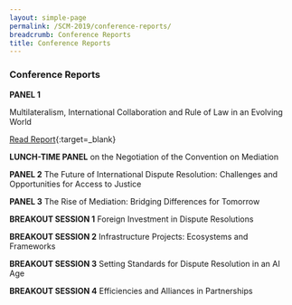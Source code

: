 ```yaml
---
layout: simple-page
permalink: /SCM-2019/conference-reports/
breadcrumb: Conference Reports
title: Conference Reports
---
```


### **Conference Reports**

**PANEL 1**

Multilateralism, International Collaboration and Rule of Law in an Evolving World

[Read Report](../pdf/1-Report-Panel-1.pdf){:target=_blank}

**LUNCH-TIME PANEL**
on the Negotiation of the Convention on Mediation

**PANEL 2**
The Future of International Dispute Resolution: Challenges and Opportunities for Access to Justice

**PANEL 3**
The Rise of Mediation: Bridging Differences for Tomorrow

**BREAKOUT SESSION 1**
Foreign Investment in Dispute Resolutions

**BREAKOUT SESSION 2**
Infrastructure Projects: Ecosystems and Frameworks

**BREAKOUT SESSION 3**
Setting Standards for Dispute Resolution in an AI Age

**BREAKOUT SESSION 4**
Efficiencies and Alliances in Partnerships

